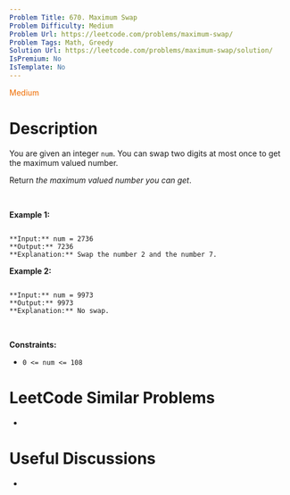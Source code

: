 ```yaml
---
Problem Title: 670. Maximum Swap
Problem Difficulty: Medium
Problem Url: https://leetcode.com/problems/maximum-swap/
Problem Tags: Math, Greedy
Solution Url: https://leetcode.com/problems/maximum-swap/solution/
IsPremium: No
IsTemplate: No
---
```


<span style="color: rgb(239, 108, 0);">Medium</span>

# Description

You are given an integer `num`. You can swap two digits at most once to get the maximum valued number.


Return *the maximum valued number you can get*.


 


**Example 1:**



```

**Input:** num = 2736
**Output:** 7236
**Explanation:** Swap the number 2 and the number 7.

```

**Example 2:**



```

**Input:** num = 9973
**Output:** 9973
**Explanation:** No swap.

```

 


**Constraints:**


* `0 <= num <= 108`




# LeetCode Similar Problems

- []()

# Useful Discussions

- []()
